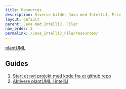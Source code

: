 ```yaml
---
title: Resources
description: Diverse kilder Java med IntelliJ, File
layout: default
parent: Java med IntelliJ, Filer
nav_order: 3
permalink: /Java_IntelliJ_File/resources/
---
```


[plantUML](https://plantuml.com/)


## Guides

1. [Start et nyt projekt med kode fra et github repo](../../guides/git.md)
2. [Aktivere plantUML i intelliJ](../../guides/plantUML.md)
